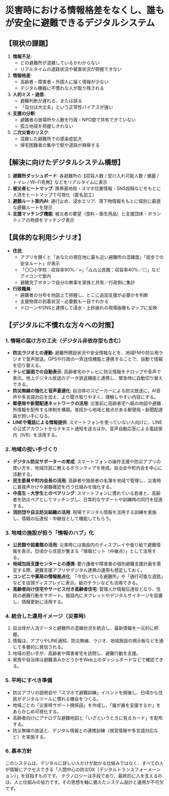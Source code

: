 # 災害時における情報格差をなくし、誰もが安全に避難できるデジタルシステム

## 【現状の課題】

1.  **情報不足**:
    *   どの避難所が混雑しているかわからない
    *   リアルタイムの道路状況や被害状況が把握できない
2.  **情報格差**:
    *   高齢者・障害者・外国人に届く情報が少ない
    *   デジタル機器に不慣れな人が取り残される
3.  **人的ミス・過信**:
    *   避難判断が遅れる、または誤る
    *   「自分は大丈夫」という正常性バイアスが強い
4.  **支援の分断**:
    *   避難者の居場所や人数を行政・NPO間で共有できていない
    *   孤立地域を把握しきれない
5.  **二次災害のリスク**:
    *   混雑した避難所での感染症拡大
    *   帰宅困難者の集中で駅や道路が麻痺する

## 【解決に向けたデジタルシステム構想】

1.  **避難所ダッシュボード**: 各避難所の【収容人数 / 受け入れ可能人数 / 備蓄 / トイレ / Wi-Fi有無】などをリアルタイムに表示
2.  **被災者ヒートマップ**: 携帯基地局・スマホ位置情報・SNS投稿などをもとに人流をヒートマップで可視化（匿名加工）
3.  **避難ルート案内AI**: 通行止め、浸水エリア、落下物情報をもとに個別に最適な避難ルートを提示
4.  **支援マッチング機能**: 被災者の要望（食料・衛生用品）と支援団体・ボランティアの物資をマッチング表示

## 【具体的な利用シナリオ】

*   **住民**:
    *   アプリを開くと「あなたの現在地に最も近い避難所の混雑度」「徒歩での安全ルート」が表示
    *   「〇〇小学校：収容率90%／×」「△△公民館：収容率40%／◎」などアイコンで案内
    *   避難完了ボタンで自分の無事を家族と共有／行政側に集計
*   **行政職員**:
    *   避難者の分布を地図上で把握し、どこに追加支援が必要かを判断
    *   支援物資の到着状況・必要数も一目でわかる
    *   ドローンやSNSと連携して浸水・土砂崩れの現場画像もマップに反映

## 【デジタルに不慣れな方々への対策】

### 1. 情報の届け方の工夫（デジタル非依存型も含む）
*   **防災ラジオとの連動**: 避難所開設状況や安全情報などを、地域FMや防災用ラジオで音声放送。GPSや行政の一斉送信機能と連携することで、自動で情報を切り替える。
*   **テレビ画面での自動表示**: 高齢者宅のテレビに防災情報をテロップや音声で表示。地上デジタル放送のデータ放送機能と連携し、緊急時に自動切り替えできる。
*   **防災無線の強化と音声最適化**: 自治体のスピーカーによる防災放送に、AI音声や多言語対応を加え、より聞き取りやすく、理解しやすい内容にする。
*   **郵便局や新聞配達ネットワークの活用**: 災害前に高齢者宅へ紙の地図や避難所情報を配布する体制を構築。普段から地域と接点がある郵便局・新聞配達員が担い手になる。
*   **LINEや電話による情報提供**: スマートフォンを使っていない人向けに、LINEの公式アカウントからテキスト通知を送るほか、音声自動応答による電話案内（IVR）を活用する。

### 2. 地域の担い手づくり
*   **デジタル防災サポーターの育成**: スマートフォンの操作支援や防災アプリの使い方を、地域住民に教えるボランティアを育成。自治会や町内会を中心に活動する。
*   **民生委員や町内会長の活用**: 高齢者や独居者の名簿を地域で管理し、災害時に直接声かけや避難確認を行う仕組みを強化する。
*   **中高生・大学生とのペアリング**: スマートフォンに慣れている若者と、高齢者を防災ペアとしてマッチングし、日常的なサポートや訓練時の同行を促進する。
*   **消防団や自主防災組織の活用**: 現場でデジタル情報を活用する訓練を実施し、情報の伝達役・中継役として機能してもらう。

### 3. 地域の施設が担う「情報のハブ」化
*   **公民館や図書館の活用**: 災害時には施設内のディスプレイや張り紙で避難情報を表示。日頃から住民が集まる「情報ピット（中継点）」として活用する。
*   **地域包括支援センターとの連携**: 要介護者や障害者の個別避難支援計画を策定する際、避難支援アプリやデジタル連携の運用も想定しておく。
*   **コンビニや薬局の情報拠点化**: 「今空いている避難所」や「通行可能な道路」などを店頭ディスプレイに表示。紙のチラシなども活用できる。
*   **高齢者向け住宅やサービス付き高齢者住宅**: 管理人が情報伝達役となり、住民の避難行動をサポート。施設内にタブレットやデジタルサイネージを設置し、情報更新に活用する。

### 4. 統合した運用イメージ（災害時）
1.  自治体が人流データと避難所の混雑状況を統合し、最新情報を一元的に把握。
2.  情報は、アプリやLINE通知、防災無線、ラジオ、地域施設の掲示板などを通じて多層的に発信される。
3.  地域の担い手が、高齢者や障害者宅を訪問し、避難行動を支援。
4.  家族や自治体は避難済みかどうかをWeb上のダッシュボードなどで確認できる。

### 5. 平時にすべき準備
*   防災アプリの説明会や「スマホで避難訓練」イベントを開催し、日頃から住民がデジタルツールに慣れる機会をつくる。
*   地域ごとの「災害時サポート関係図」を作成し、「誰が誰を支援するか」をあらかじめ可視化する。
*   高齢者向けにアナログな避難地図と「いざというときに見るカード」を配布する。
*   防災無線の放送と、デジタル情報との連携訓練（視覚情報や多言語対応など）を実施する。

### 6. 基本方針
このシステムは、デジタルに詳しい人だけが助かる仕組みではなく、すべての人が情報にアクセスできる「人間中心の防災DX（デジタルトランスフォーメーション）」を目指すものです。
テクノロジーは手段であり、最終的に人を支えるのは、人と仕組みの協力です。その思想を軸に据えたシステム設計と運用が不可欠です。